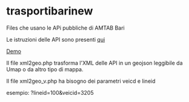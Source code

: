 # trasportibarinew
Files che usano le APi pubbliche di AMTAB Bari

Le istruzioni delle API sono presenti [qui](https://www.amtab.it/images/Servizio_Export_GTFS.pdf)

[Demo](https://umap.openstreetmap.fr/it/map/trasporti-bari_716429)

Il file xml2geo.php trasforma l'XML delle API in un geojson leggibile da Umap o da altro tipo di mappa.

Il file xml2geo_v.php ha bisogno dei parametri veicd e lineid

esempio: ?lineid=100&veicid=3205
